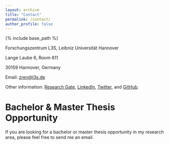 ```yaml
---
layout: archive
title: "Contact"
permalink: /contact/
author_profile: false
---
```

{% include base_path %}

Forschungszentrum L3S, Leibniz Universität Hannover

Lange Laube 6, Room 611

30159 Hannover, Germany

Email: zren@l3s.de

Other information: <a href="https://www.researchgate.net/profile/Zhao-Ren-5" target="_blank">Research Gate</a>, <a href="https://www.linkedin.com/in/zhao-ren-107103135/" target="_blank">LinkedIn</a>, <a href="https://twitter.com/zhaoren1991?lang=en" target="_blank">Twitter</a>, and <a href="https://github.com/zhaoren91" target="_blank">GitHub</a>.

# Bachelor & Master Thesis Opportunity

If you are looking for a bachelor or master thesis opportunity in my research area, please feel free to send me an email.


